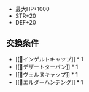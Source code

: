 - 最大HP+1000
- STR+20
- DEF+20

## 交換条件

- [[💍インゲルトキャップ]] * 1
- [[💍デザートターバン]] * 1
- [[💍ヴェルヌキャップ]] * 1
- [[💍エルダーハンチング]] * 1
